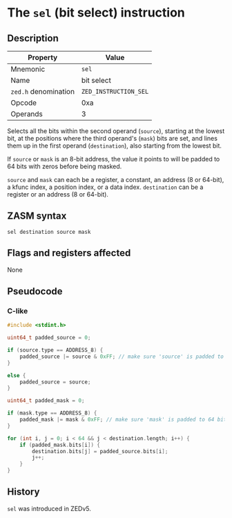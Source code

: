 # The `sel` (bit select) instruction

## Description

| Property             | Value                 |
|----------------------|-----------------------|
| Mnemonic             | `sel`                 |
| Name                 | bit select            |
| `zed.h` denomination | `ZED_INSTRUCTION_SEL` |
| Opcode               | 0xa                   |
| Operands             | 3                     |

Selects all the bits within the second operand (`source`), starting at the lowest bit, at the positions where the third operand's (`mask`) bits are set, and lines them up in the first operand (`destination`), also starting from the lowest bit.

If `source` or `mask` is an 8-bit address, the value it points to will be padded to 64 bits with zeros before being masked.

`source` and `mask` can each be a register, a constant, an address (8 or 64-bit), a kfunc index, a position index, or a data index.
`destination` can be a register or an address (8 or 64-bit).

## ZASM syntax

```zasm
sel destination source mask
```

## Flags and registers affected

None

## Pseudocode

### C-like

```c++
#include <stdint.h>

uint64_t padded_source = 0;

if (source.type == ADDRESS_8) {
	padded_source |= source & 0xFF; // make sure 'source' is padded to 64 bits with zeros
}

else {
	padded_source = source;
}

uint64_t padded_mask = 0;

if (mask.type == ADDRESS_8) {
	padded_mask |= mask & 0xFF; // make sure 'mask' is padded to 64 bits with zeros
}

for (int i, j = 0; i < 64 && j < destination.length; i++) {
	if (padded_mask.bits[i]) {
		destination.bits[j] = padded_source.bits[i];
		j++;
	}
}
```

## History

`sel` was introduced in ZEDv5.
